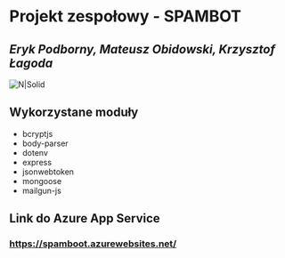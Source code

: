 # Projekt zespołowy - SPAMBOT
## _Eryk Podborny, Mateusz Obidowski, Krzysztof Łagoda_

![N|Solid](https://panel.medicalsoftware.pl/resources/technologie/nodejs.svg)

## Wykorzystane moduły

- bcryptjs
- body-parser
- dotenv
- express
- jsonwebtoken
- mongoose
- mailgun-js

## Link do Azure App Service
### https://spamboot.azurewebsites.net/